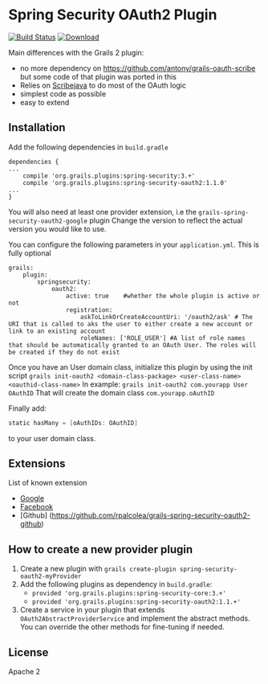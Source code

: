 Spring Security OAuth2 Plugin
=======
[![Build Status](https://travis-ci.org/grails-plugins/grails-spring-security-oauth2.svg?branch=master)](https://travis-ci.org/grails-plugins/grails-spring-security-oauth2) [ ![Download](https://api.bintray.com/packages/grails/plugins/spring-security-oauth2/images/download.svg) ](https://bintray.com/grails/plugins/spring-security-oauth2/_latestVersion)

Main differences with the Grails 2 plugin:

- no more dependency on https://github.com/antony/grails-oauth-scribe but some code of that plugin was ported in this
- Relies on [Scribejava](https://github.com/scribejava/scribejava) to do most of the OAuth logic
- simplest code as possible
- easy to extend

Installation
------------
Add the following dependencies in `build.gradle`
```
dependencies {
...
    compile 'org.grails.plugins:spring-security:3.+'
    compile 'org.grails.plugins:spring-security-oauth2:1.1.0'
...
}
```
You will also need at least one provider extension, i.e the `grails-spring-security-oauth2-google` plugin
Change the version to reflect the actual version you would like to use.

You can configure the following parameters in your `application.yml`. This is fully optional
```
grails:
    plugin:
        springsecurity:
            oauth2:
                active: true    #whether the whole plugin is active or not
                registration:
                    askToLinkOrCreateAccountUri: '/oauth2/ask' # The URI that is called to aks the user to either create a new account or link to an existing account
                    roleNames: ['ROLE_USER'] #A list of role names that should be automatically granted to an OAuth User. The roles will be created if they do not exist
```

Once you have an User domain class, initialize this plugin by using the init script `grails init-oauth2 <domain-class-package> <user-class-name> <oauthid-class-name>`
In example: `grails init-oauth2 com.yourapp User OAuthID`
That will create the domain class `com.yourapp.oAuthID`

Finally add:
```groovy
static hasMany = [oAuthIDs: OAuthID]
```
to your user domain class.

Extensions
----------

List of known extension
* [Google](https://github.com/grails-plugins/grails-spring-security-oauth2-google)
* [Facebook](https://github.com/MatrixCrawler/grails-spring-security-oauth2-facebook)
* [Github] (https://github.com/rpalcolea/grails-spring-security-oauth2-github)


How to create a new provider plugin
-----------------------------------
1. Create a new plugin with `grails create-plugin spring-security-oauth2-myProvider`
2. Add the following plugins as dependency in `build.gradle`:
    * `provided 'org.grails.plugins:spring-security-core:3.+'`
    * `provided 'org.grails.plugins:spring-security-oauth2:1.1.+'`
3. Create a service in your plugin that extends `OAuth2AbstractProviderService` and implement the abstract methods. You can override the other methods for fine-tuning if needed.


License
-------

Apache 2
